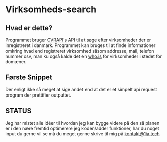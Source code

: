 # Virksomheds-search

## Hvad er dette?
Programmet bruger [CVRAPI's](https://cvrapi.dk) API til at søge efter virksomheder der er inregistreret i danmark. Programmet kan bruges til at finde informationer omkring hvad end registreret virksomhed såsom addresse, mail, telefon nummer osv, man ku også kalde det en [who.is](who.is) for virksomheder i stedet for domæner.

## Første Snippet
Der enligt ikke så meget at sige andet end at det er et simpelt api request program der prettifier outputtet.


## STATUS
Jeg har mistet alle idéer til hvordan jeg kan bygge videre på den så planen er i den nære fremtid optimerere jeg koden/adder funktioner, har du noget input du gerne vil se må du meget gerne skrive til mig på [kontakt\@1ia.tech](mailto:kontakt@1ia.tech?subject=idéer)


